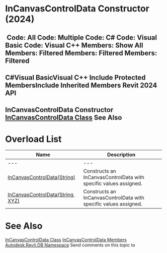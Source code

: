 # InCanvasControlData Constructor (2024)

﻿
 Code: All Code: Multiple Code: C# Code: Visual Basic Code: Visual C++  Members: Show All Members: Filtered Members: Filtered Members: Filtered   
---  
C#Visual BasicVisual C++
Include Protected MembersInclude Inherited Members
Revit 2024 API  
---  
InCanvasControlData Constructor   
[InCanvasControlData Class](5fdf010d-7dbb-332d-4704-8e067f2338dc.md "InCanvasControlData Class") See Also  
---  
# Overload List
| Name | Description |
| --- | --- |
| --- | --- | --- |
| [InCanvasControlData(String)](3ab7de26-5e32-b3c7-0d35-5e739aad614c.md "InCanvasControlData Constructor \(String\)") | Constructs an InCanvasControlData with specific values assigned. |
| [InCanvasControlData(String, XYZ)](f16cf225-d5a1-96e8-d036-bcda9f5dd8d1.md "InCanvasControlData Constructor \(String, XYZ\)") | Constructs an InCanvasControlData with specific values assigned. |

# See Also
[InCanvasControlData Class](5fdf010d-7dbb-332d-4704-8e067f2338dc.md "InCanvasControlData Class")
[InCanvasControlData Members](6f3210a6-153b-b437-e88e-4dbffec9db6e.md "InCanvasControlData Members")
[Autodesk.Revit.DB Namespace](87546ba7-461b-c646-cbb1-2cb8f5bff8b2.md "Autodesk.Revit.DB Namespace")
Send comments on this topic to 